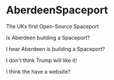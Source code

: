 # AberdeenSpaceport
The UKs first Open-Source Spaceport


Is Aberdeen building a Spaceport?

I hear Aberdeen is building a Spaceport?

I don't think Trump will like it!

I think the have a website?
